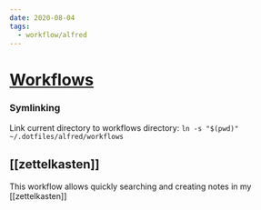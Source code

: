 ```yaml
---
date: 2020-08-04
tags:
  - workflow/alfred
---
```


# [Workflows](https://github.com/dnnsmnstrr/workflows)

### Symlinking

Link current directory to workflows directory:
`ln -s "$(pwd)" ~/.dotfiles/alfred/workflows`

## [[zettelkasten]]
This workflow allows quickly searching and creating notes in my [[zettelkasten]]
